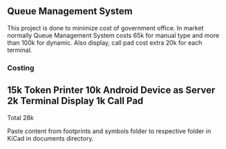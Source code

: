 ## Queue Management System
This project is done to minimize cost of government office. In market normally Queue Management System costs 65k for manual type and more than 100k for dynamic. Also display, call pad cost extra 20k for each terminal.

### Costing
15k Token Printer
10k Android Device as Server
2k Terminal Display
1k Call Pad
-----------------
Total 28k

Paste content from footprints and symbols folder to respective folder in KiCad in documents directory.
